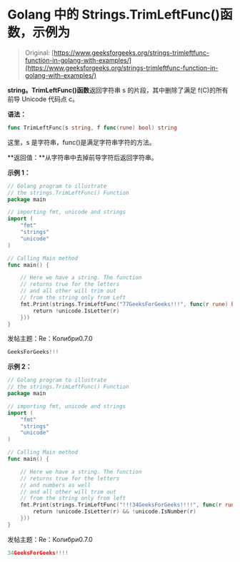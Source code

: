 # Golang 中的 Strings.TrimLeftFunc()函数，示例为

> Original: [https://www.geeksforgeeks.org/strings-trimleftfunc-function-in-golang-with-examples/](https://www.geeksforgeeks.org/strings-trimleftfunc-function-in-golang-with-examples/)

**string。TrimLeftFunc()函数**返回字符串 s 的片段，其中删除了满足 f(C)的所有前导 Unicode 代码点 c。

**语法：**

```go
func TrimLeftFunc(s string, f func(rune) bool) string

```

这里，s 是字符串，func()是满足字符串字符的方法。

**返回值：**从字符串中去掉前导字符后返回字符串。

**示例 1：**

```go
// Golang program to illustrate
// the strings.TrimLeftFunc() Function
package main

// importing fmt, unicode and strings
import (
    "fmt"
    "strings"
    "unicode"
)

// Calling Main method
func main() {

    // Here we have a string. The function
    // returns true for the letters
    // and all other will trim out
    // from the string only from Left
    fmt.Print(strings.TrimLeftFunc("77GeeksForGeeks!!!", func(r rune) bool {
        return !unicode.IsLetter(r)
    }))
}
```

发帖主题：Re：Колибри0.7.0

```go
GeeksForGeeks!!!

```

**示例 2：**

```go
// Golang program to illustrate
// the strings.TrimLeftFunc() Function
package main

// importing fmt, unicode and strings
import (
    "fmt"
    "strings"
    "unicode"
)

// Calling Main method
func main() {

    // Here we have a string. The function
    // returns true for the letters
    // and numbers as well
    // and all other will trim out
    // from the string only from left
    fmt.Print(strings.TrimLeftFunc("!!!34GeeksForGeeks!!!!", func(r rune) bool {
        return !unicode.IsLetter(r) && !unicode.IsNumber(r)
    }))
}
```

发帖主题：Re：Колибри0.7.0

```go
34GeeksForGeeks!!!!

```